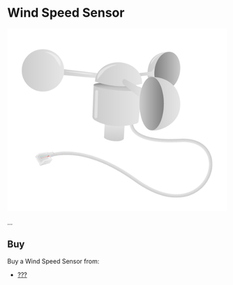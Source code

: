 # Wind Speed Sensor

![Wind Speed Sensor](wind-speed-sensor.png)

...

## Buy

Buy a Wind Speed Sensor from:

- [???](#)
